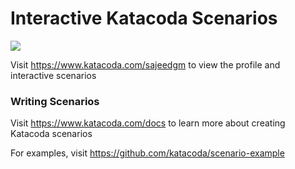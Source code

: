 # Interactive Katacoda Scenarios

[![](http://shields.katacoda.com/katacoda/sajeedgm/count.svg)](https://www.katacoda.com/sajeedgm "Get your profile on Katacoda.com")

Visit https://www.katacoda.com/sajeedgm to view the profile and interactive scenarios

### Writing Scenarios
Visit https://www.katacoda.com/docs to learn more about creating Katacoda scenarios

For examples, visit https://github.com/katacoda/scenario-example

